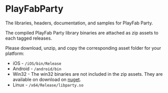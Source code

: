 # PlayFabParty

The libraries, headers, documentation, and samples for PlayFab Party.

The compiled PlayFab Party library binaries are attached as zip assets to each tagged releases.

Please download, unzip, and copy the corresponding asset folder for your platform:

* iOS - `/iOS/bin/Release`
* Android - `/android/bin`
* Win32 - The win32 binaries are not included in the zip assets. They are available on download on [nuget](https://www.nuget.org/packages/Microsoft.PlayFab.PlayFabParty.Cpp.Windows).
* Linux - `/x64/Release/libparty.so`
